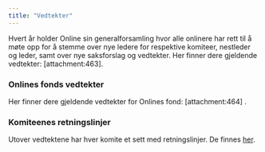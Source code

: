 ```yaml
---
title: "Vedtekter"
---
```


Hvert år holder Online sin generalforsamling hvor alle onlinere har rett til å møte opp for å stemme over nye ledere for respektive komiteer, nestleder og leder, samt over nye saksforslag og vedtekter. Her finner dere gjeldende vedtekter: [attachment:463]. 

### Onlines fonds vedtekter
Her finner dere gjeldende vedtekter for Onlines fond: [attachment:464]	.

### Komiteenes retningslinjer
Utover vedtektene har hver komite et sett med retningslinjer. De finnes [her](https://online.ntnu.no/wiki/online/info/innsikt-og-interface/retningslinjer/).